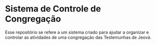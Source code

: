 Sistema de Controle de Congregação
===========

Esse repositório se refere a um sistema criado para ajudar a organizar e controlar as atividades de uma congregação das 
Testemunhas de Jeová.
